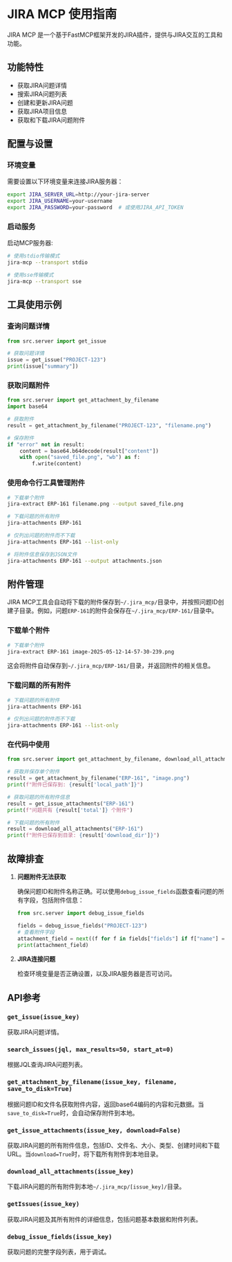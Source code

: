 # JIRA MCP 使用指南

JIRA MCP 是一个基于FastMCP框架开发的JIRA插件，提供与JIRA交互的工具和功能。

## 功能特性

- 获取JIRA问题详情
- 搜索JIRA问题列表
- 创建和更新JIRA问题
- 获取JIRA项目信息
- 获取和下载JIRA问题附件

## 配置与设置

### 环境变量

需要设置以下环境变量来连接JIRA服务器：

```bash
export JIRA_SERVER_URL=http://your-jira-server
export JIRA_USERNAME=your-username
export JIRA_PASSWORD=your-password  # 或使用JIRA_API_TOKEN
```

### 启动服务

启动MCP服务器:

```bash
# 使用stdio传输模式
jira-mcp --transport stdio

# 使用sse传输模式
jira-mcp --transport sse
```

## 工具使用示例

### 查询问题详情

```python
from src.server import get_issue

# 获取问题详情
issue = get_issue("PROJECT-123")
print(issue["summary"])
```

### 获取问题附件

```python
from src.server import get_attachment_by_filename
import base64

# 获取附件
result = get_attachment_by_filename("PROJECT-123", "filename.png")

# 保存附件
if "error" not in result:
    content = base64.b64decode(result["content"])
    with open("saved_file.png", "wb") as f:
        f.write(content)
```

### 使用命令行工具管理附件

```bash
# 下载单个附件
jira-extract ERP-161 filename.png --output saved_file.png

# 下载问题的所有附件
jira-attachments ERP-161

# 仅列出问题的附件而不下载
jira-attachments ERP-161 --list-only

# 将附件信息保存到JSON文件
jira-attachments ERP-161 --output attachments.json
```

## 附件管理

JIRA MCP工具会自动将下载的附件保存到`~/.jira_mcp/`目录中，并按照问题ID创建子目录。例如，问题`ERP-161`的附件会保存在`~/.jira_mcp/ERP-161/`目录中。

### 下载单个附件

```bash
# 下载单个附件
jira-extract ERP-161 image-2025-05-12-14-57-30-239.png
```

这会将附件自动保存到`~/.jira_mcp/ERP-161/`目录，并返回附件的相关信息。

### 下载问题的所有附件

```bash
# 下载问题的所有附件
jira-attachments ERP-161

# 仅列出问题的附件而不下载
jira-attachments ERP-161 --list-only
```

### 在代码中使用

```python
from src.server import get_attachment_by_filename, download_all_attachments, get_issue_attachments

# 获取并保存单个附件
result = get_attachment_by_filename("ERP-161", "image.png")
print(f"附件已保存到: {result['local_path']}")

# 获取问题的所有附件信息
result = get_issue_attachments("ERP-161")
print(f"问题共有 {result['total']} 个附件")

# 下载问题的所有附件
result = download_all_attachments("ERP-161")
print(f"附件已保存到目录: {result['download_dir']}")
```

## 故障排查

1. **问题附件无法获取**
   
   确保问题ID和附件名称正确。可以使用`debug_issue_fields`函数查看问题的所有字段，包括附件信息：
   
   ```python
   from src.server import debug_issue_fields
   
   fields = debug_issue_fields("PROJECT-123")
   # 查看附件字段
   attachment_field = next((f for f in fields["fields"] if f["name"] == "attachment"), None)
   print(attachment_field)
   ```

2. **JIRA连接问题**
   
   检查环境变量是否正确设置，以及JIRA服务器是否可访问。

## API参考

### `get_issue(issue_key)`

获取JIRA问题详情。

### `search_issues(jql, max_results=50, start_at=0)`

根据JQL查询JIRA问题列表。

### `get_attachment_by_filename(issue_key, filename, save_to_disk=True)`

根据问题ID和文件名获取附件内容，返回base64编码的内容和元数据。当`save_to_disk=True`时，会自动保存附件到本地。

### `get_issue_attachments(issue_key, download=False)`

获取JIRA问题的所有附件信息，包括ID、文件名、大小、类型、创建时间和下载URL。当`download=True`时，将下载所有附件到本地目录。

### `download_all_attachments(issue_key)`

下载JIRA问题的所有附件到本地`~/.jira_mcp/[issue_key]/`目录。

### `getIssues(issue_key)`

获取JIRA问题及其所有附件的详细信息，包括问题基本数据和附件列表。

### `debug_issue_fields(issue_key)`

获取问题的完整字段列表，用于调试。 